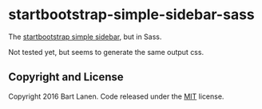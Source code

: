 # startbootstrap-simple-sidebar-sass
The [startbootstrap simple sidebar](https://github.com/BlackrockDigital/startbootstrap-simple-sidebar), but in Sass.

Not tested yet, but seems to generate the same output css.

## Copyright and License

Copyright 2016 Bart Lanen. Code released under the [MIT](https://github.com/Blanen/startbootstrap-simple-sidebar-sass/LICENSE) license.
